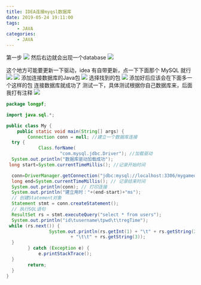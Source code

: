 ```yaml
---
title: IDEA连接myqsl数据库
date: 2019-05-24 19:11:00
tags:
    - JAVA
categories:
    - JAVA
---
```

第一步
![](https://i.loli.net/2019/05/24/5ce7d4f3786a726517.png)
然后右边就会出现一个database
![](https://i.loli.net/2019/05/24/5ce7d1b46e03017489.png)

这个地方可能要更新一下驱动，idea 有自带更新，点一下下面那个 MySQL 就行
![](https://i.loli.net/2019/05/24/5ce7d28eb4d3585811.png)
![](https://i.loli.net/2019/05/24/5ce7d2b8eafc561716.png)
添加连接数据库的Java包
![](https://i.loli.net/2019/06/18/5d08870b8b73460833.png)
选择找到的包
![](https://i.loli.net/2019/06/18/5d0887761e75d15200.png)
添加好后应该会在下面多一个这样的包
连接数据库就成功了
测试一下，具体测试根据你自己数据库来，后面我打有注释
![](https://i.loli.net/2019/05/24/5ce7d39876cc433865.png)
``` java
package longpf;

import java.sql.*;

public class My {
    public static void main(String[] args) {
        Connection conn = null; //建立一个数据库连接
  try {
            Class.forName(
                    "com.mysql.jdbc.Driver"); //加载驱动
  System.out.println("数据库驱动加载成功");
 long start=System.currentTimeMillis(); //记录开始时间

  conn=DriverManager.getConnection("jdbc:mysql://localhost:3306/mygamedb","root","root"); //连接数据库，参数数据库位置，用户名 密码
  long end=System.currentTimeMillis(); // 记录结束时间
  System.out.println(conn); // 打印连接
  System.out.println("建立用时："+(end-start)+"ms");
  // 创建Statement对象
  Statement stmt = conn.createStatement();
  // 执行SQL语句
  ResultSet rs = stmt.executeQuery("select * from users");
  System.out.println("id\tusername\tpwd\t\tregTime");
 while (rs.next()) {
                System.out.println(rs.getInt(1) + "\t" + rs.getString(2)
                        + "\t\t" + rs.getString(3));
  }
        } catch (Exception e) {
            e.printStackTrace();
  }
        return;
  }
}
```